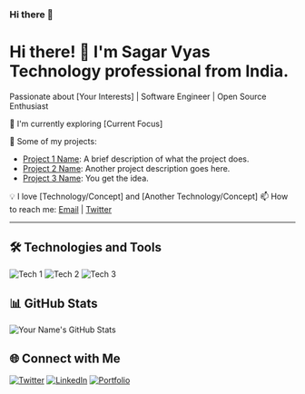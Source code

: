 ### Hi there 👋

# Hi there! 👋 I'm Sagar Vyas Technology professional from India.

Passionate about [Your Interests] | Software Engineer | Open Source Enthusiast

🌱 I'm currently exploring [Current Focus]

🚀 Some of my projects:

- [Project 1 Name](https://github.com/yourusername/project1): A brief description of what the project does.
- [Project 2 Name](https://github.com/yourusername/project2): Another project description goes here.
- [Project 3 Name](https://github.com/yourusername/project3): You get the idea.

💡 I love [Technology/Concept] and [Another Technology/Concept]
📫 How to reach me: [Email](mailto:youremail@example.com) | [Twitter](https://twitter.com/yourtwitterhandle)

---

## 🛠️ Technologies and Tools

![Tech 1](https://img.shields.io/badge/-Technology1-333?style=flat-square&logo=technology1&logoColor=white)
![Tech 2](https://img.shields.io/badge/-Technology2-333?style=flat-square&logo=technology2&logoColor=white)
![Tech 3](https://img.shields.io/badge/-Technology3-333?style=flat-square&logo=technology3&logoColor=white)

## 📊 GitHub Stats

![Your Name's GitHub Stats](https://github-readme-stats.vercel.app/api?username=yourusername&show_icons=true&theme=dracula)

## 🌐 Connect with Me

[![Twitter](https://img.shields.io/badge/-Twitter-1DA1F2?style=for-the-badge&logo=twitter&logoColor=white)](https://twitter.com/yourtwitterhandle)
[![LinkedIn](https://img.shields.io/badge/-LinkedIn-0077B5?style=for-the-badge&logo=linkedin&logoColor=white)](https://www.linkedin.com/in/yourlinkedinprofile)
[![Portfolio](https://img.shields.io/badge/-Portfolio-1F2937?style=for-the-badge)](https://yourportfolio.com)


<!--
**sagar-skew/sagar-skew** is a ✨ _special_ ✨ repository because its `README.md` (this file) appears on your GitHub profile.

Here are some ideas to get you started:

- 🔭 I’m currently working on ...
- 🌱 I’m currently learning ...
- 👯 I’m looking to collaborate on ...
- 🤔 I’m looking for help with ...
- 💬 Ask me about ...
- 📫 How to reach me: ...
- 😄 Pronouns: ...
- ⚡ Fun fact: ...
-->
